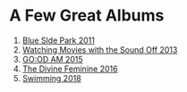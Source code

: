 <html>
	<body>
		<h1>A Few Great Albums</h1>
	<ol>
		<li><a href ="/Blue-Slide-Park.md" target ="_blank">Blue Slde Park 2011</a></li>
		<li><a href ="Watching-movies.md" target ="_blank">Watching Movies with the Sound Off 2013</a></li>
		<li><a href ="GOOD-AM.md" target ="_blank">GO:OD AM 2015</a></li>
		<li><a href ="Divine-Feminine.md" target ="_blank">The Divine Feminine 2016</a></li>
		<li><a href ="Swimming.md" target ="_blank">Swimming 2018</a></li>
	</ol>
	</body>
</html>
